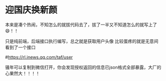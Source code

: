 # 迎国庆换新颜

本来是凑个热闹，不知怎么的就拔代码去了，拔了一半又不知道怎么的就写上了😄！！

只是纯前端，后端接口执行编写，总之就是获取用户头像
比较蛋疼的就是无意间看到了一个接口

#https://rl.inews.qq.com/taf/user

骚年可以复制到微信打开，你会发现授权返回的信息已json格式全部暴露，大厂的心果然大！！！！
